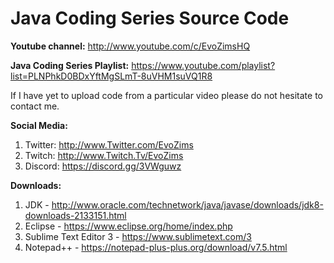 # Java Coding Series Source Code

**Youtube channel:** 
http://www.youtube.com/c/EvoZimsHQ

**Java Coding Series Playlist:**
https://www.youtube.com/playlist?list=PLNPhkD0BDxYftMgSLmT-8uVHM1suVQ1R8

If I have yet to upload code from a particular video please do not hesitate to contact me.

**Social Media:**

1. Twitter: http://www.Twitter.com/EvoZims
2. Twitch: http://www.Twitch.Tv/EvoZims
3. Discord: https://discord.gg/3VWguwz

**Downloads:** 
1. JDK - http://www.oracle.com/technetwork/java/javase/downloads/jdk8-downloads-2133151.html
2. Eclipse - https://www.eclipse.org/home/index.php
3. Sublime Text Editor 3 - https://www.sublimetext.com/3
4. Notepad++ - https://notepad-plus-plus.org/download/v7.5.html
